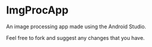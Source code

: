 # ImgProcApp
An image processing app made using the Android Studio.

Feel free to fork and suggest any changes that you have.
